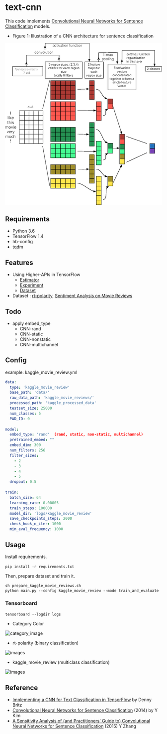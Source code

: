 # text-cnn

This code implements [Convolutional Neural Networks for Sentence Classification](http://arxiv.org/abs/1408.5882) models.

- Figure 1: Illustration of a CNN architecture for sentence classification

![figure-1](images/figure-1.png)


## Requirements

- Python 3.6
- TensorFlow 1.4
- hb-config
- tqdm

## Features

- Using Higher-APIs in TensorFlow
	- [Estimator](https://www.tensorflow.org/api_docs/python/tf/estimator/Estimator)
	- [Experiment](https://www.tensorflow.org/api_docs/python/tf/contrib/learn/Experiment)
	- [Dataset](https://www.tensorflow.org/api_docs/python/tf/contrib/data/Dataset)
- Dataset : [rt-polarity](https://github.com/yoonkim/CNN_sentence), [Sentiment Analysis on Movie Reviews](https://www.kaggle.com/c/sentiment-analysis-on-movie-reviews/data)

## Todo

- apply embed_type 
	- CNN-rand
	- CNN-static
	- CNN-nonstatic
	- CNN-multichannel


## Config

example: kaggle\_movie\_review.yml

```yml
data:
  type: 'kaggle_movie_review'
  base_path: 'data/'
  raw_data_path: 'kaggle_movie_reviews/'
  processed_path: 'kaggle_processed_data'
  testset_size: 25000
  num_classes: 5
  PAD_ID: 0

model:
  embed_type: 'rand'  (rand, static, non-static, multichannel)
  pretrained_embed: "" 
  embed_dim: 300
  num_filters: 256
  filter_sizes:
    - 2
    - 3
    - 4
    - 5
  dropout: 0.5

train:
  batch_size: 64
  learning_rate: 0.00005
  train_steps: 100000
  model_dir: 'logs/kaggle_movie_review'
  save_checkpoints_steps: 2000
  check_hook_n_iter: 1000
  min_eval_frequency: 1000
```


## Usage

Install requirements.

```pip install -r requirements.txt```

Then, prepare dataset and train it.

```
sh prepare_kaggle_movie_reviews.sh
python main.py --config kaggle_movie_review --mode train_and_evaluate
```

### Tensorboard

```tensorboard --logdir logs```

- Category Color

![category_image](images/category.png)

- rt-polarity (binary classification)

![images](images/rt-polarity_loss_and_accuracy.jpeg)

- kaggle_movie_review (multiclass classification)

![images](images/kaggle-loss_and_accuracy.jpg)


## Reference

- [Implementing a CNN for Text Classification in TensorFlow](http://www.wildml.com/2015/12/implementing-a-cnn-for-text-classification-in-tensorflow/) by Denny Britz
- [Convolutional Neural Networks for Sentence Classification](http://arxiv.org/abs/1408.5882) (2014) by Y Kim
- [A Sensitivity Analysis of (and Practitioners' Guide to) Convolutional Neural Networks for Sentence Classification](https://arxiv.org/pdf/1510.03820.pdf) (2015) Y Zhang
